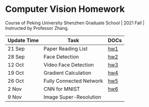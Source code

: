 # Computer Vision Homework

Course of Peking University Shenzhen Graduate School | 2021 Fall | Instructed by Professor Zhang.



| Update Time | Task                     | DOCs                                     |
| ----------- | ------------------------ | ---------------------------------------- |
| 21 Sep      | Paper Reading List       | [hw1](./HW1/paper_reading_list.md)       |
| 28 Sep      | Face Detection           | [hw2](./HW2/face_detection.md)           |
| 12 Oct      | Video Face Detection     | [hw3](./HW3/face_video_detection.md)     |
| 19 Oct      | Gradient Calculation     | [hw4](./HW4/gradient_calculation.pdf)    |
| 26 Oct      | Fully Connected Network  | [hw5](./HW5/W5_Homework.ipynb)           |
| 2 Nov       | CNN for MNIST            | [hw6](./HW6/W6_MNIST_CNN.ipynb)          |
| 9 Nov       | Image Super-Resolution   |         |

